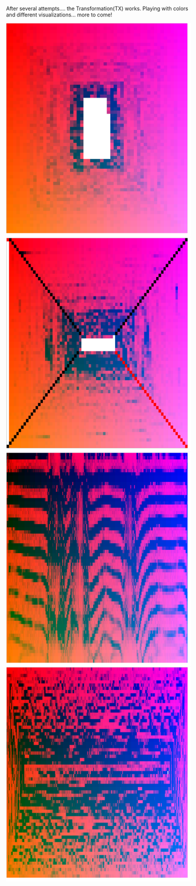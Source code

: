 After several attempts.... the Transformation(TX) works.
Playing with colors and different visualizations... more to come!



![Example Image](../project_images/tx1.png?raw=true "Example Image")
![Example Image](../project_images/tx2.png?raw=true "Example Image")
![Example Image](../project_images/tx3.png?raw=true "Example Image")
![Example Image](../project_images/tx4.png?raw=true "Example Image")






